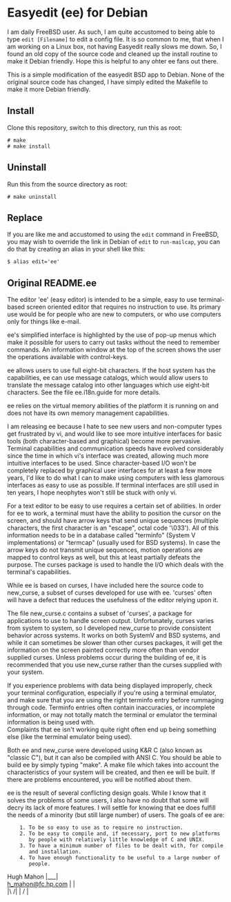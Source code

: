 Easyedit (ee) for Debian
========================

I am daily FreeBSD user.  As such, I am quite accustomed to being able to type `edit [Filename]` to edit a config file.  It is so common to me, that when I am 
working on a Linux box, not having Easyedit really slows me down.  So, I found an old copy of the source code and cleaned up the install routine to make it 
Debian friendly.  Hope this is helpful to any ohter ee fans out there.

This is a simple modification of the easyedit BSD app to Debian.  None of the original source code has changed, I have simply edited the Makefile to make it more 
Debian friendly.

## Install

Clone this repository, switch to this directory, run this as root:

    # make
    # make install


## Uninstall

Run this from the source directory as root:

    # make uninstall
 
## Replace

If you are like me and accustomed to using the `edit` command in FreeBSD, you may wish to override the link in Debian of `edit` to `run-mailcap`, you can do 
that by creating an alias in your shell like this:

    $ alias edit='ee'

## Original README.ee

The editor 'ee' (easy editor) is intended to be a simple, easy to use 
terminal-based screen oriented editor that requires no instruction to 
use.  Its primary use would be for people who are new to computers, or who 
use computers only for things like e-mail.

ee's simplified interface is highlighted by the use of pop-up menus which 
make it possible for users to carry out tasks without the need to 
remember commands.  An information window at the top of the screen shows 
the user the operations available with control-keys.

ee allows users to use full eight-bit characters.  If the host system has 
the capabilities, ee can use message catalogs, which would allow users to 
translate the message catalog into other languages which use eight-bit 
characters.  See the file ee.i18n.guide for more details.

ee relies on the virtual memory abilities of the platform it is running on 
and does not have its own memory management capabilities.

I am releasing ee because I hate to see new users and non-computer types 
get frustrated by vi, and would like to see more intuitive interfaces for 
basic tools (both character-based and graphical) become more pervasive.
Terminal capabilities and communication speeds have evolved considerably 
since the time in which vi's interface was created, allowing much more 
intuitive interfaces to be used.  Since character-based I/O won't be 
completely replaced by graphical user interfaces for at least a few more 
years, I'd like to do what I can to make using computers with less 
glamorous interfaces as easy to use as possible.  If terminal interfaces 
are still used in ten years, I hope neophytes won't still be stuck with 
only vi.  

For a text editor to be easy to use requires a certain set of abilities.  In 
order for ee to work, a terminal must have the ability to position the cursor 
on the screen, and should have arrow keys that send unique sequences 
(multiple characters, the first character is an "escape", octal code 
'\033').  All of this information needs to be in a database called "terminfo" 
(System V implementations) or "termcap" (usually used for BSD systems).  In 
case the arrow keys do not transmit unique sequences, motion operations are 
mapped to control keys as well, but this at least partially defeats the 
purpose.  The curses package is used to handle the I/O which deals with the 
terminal's capabilities.  

While ee is based on curses, I have included here the source code to 
new_curse, a subset of curses developed for use with ee.  'curses' often  
will have a defect that reduces the usefulness of the editor relying upon 
it.  

The file new_curse.c contains a subset of 'curses', a package for 
applications to use to handle screen output.  Unfortunately, curses 
varies from system to system, so I developed new_curse to provide 
consistent behavior across systems.  It works on both SystemV and BSD 
systems, and while it can sometimes be slower than other curses packages, 
it will get the information on the screen painted correctly more often 
than vendor supplied curses.  Unless problems occur during the building 
of ee, it is recommended that you use new_curse rather than the curses 
supplied with your system.

If you experience problems with data being displayed improperly, check 
your terminal configuration, especially if you're using a terminal 
emulator, and make sure that you are using the right terminfo entry 
before rummaging through code.  Terminfo entries often contain 
inaccuracies, or incomplete information, or may not totally match the 
terminal or emulator the terminal information is being used with.  
Complaints that ee isn't working quite right often end up being something 
else (like the terminal emulator being used).  

Both ee and new_curse were developed using K&R C (also known as "classic 
C"), but it can also be compiled with ANSI C.  You should be able to 
build ee by simply typing "make".  A make file which takes into account 
the characteristics of your system will be created, and then ee will be 
built.  If there are problems encountered, you will be notified about 
them. 

ee is the result of several conflicting design goals.  While I know that it 
solves the problems of some users, I also have no doubt that some will decry 
its lack of more features.  I will settle for knowing that ee does fulfill 
the needs of a minority (but still large number) of users.  The goals of ee 
are: 

        1. To be so easy to use as to require no instruction.
        2. To be easy to compile and, if necessary, port to new platforms 
           by people with relatively little knowledge of C and UNIX.
        3. To have a minimum number of files to be dealt with, for compile 
           and installation.
        4. To have enough functionality to be useful to a large number of 
           people.

Hugh Mahon              |___|     
h_mahon@fc.hp.com       |   |     
                            |\  /|
                            | \/ |



